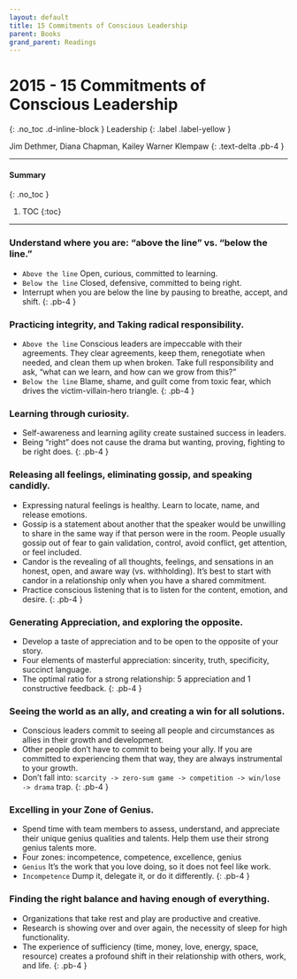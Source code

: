 ```yaml
---
layout: default
title: 15 Commitments of Conscious Leadership
parent: Books
grand_parent: Readings
---
```


# 2015 - 15 Commitments of Conscious Leadership
{: .no_toc .d-inline-block }
Leadership
{: .label .label-yellow }

Jim Dethmer, Diana Chapman, Kailey Warner Klempaw
{: .text-delta .pb-4 }

---

#### Summary 
{: .no_toc }

1. TOC
{:toc}

---

### Understand where you are: “above the line” vs. “below the line.”
- `Above the line` Open, curious, committed to learning.
- `Below the line` Closed, defensive, committed to being right.
- Interrupt when you are below the line by pausing to breathe, accept, and shift.
{: .pb-4 }

### Practicing integrity, and Taking radical responsibility.
- `Above the line` Conscious leaders are impeccable with their agreements. They clear agreements, keep them, renegotiate when needed, and clean them up when broken. Take full responsibility and ask, “what can we learn, and how can we grow from this?” 
- `Below the line` Blame, shame, and guilt come from toxic fear, which drives the victim-villain-hero triangle.
{: .pb-4 }

### Learning through curiosity.
- Self-awareness and learning agility create sustained success in leaders.
- Being “right” does not cause the drama but wanting, proving, fighting to be right does.
{: .pb-4 }

### Releasing all feelings, eliminating gossip, and speaking candidly.
- Expressing natural feelings is healthy. Learn to locate, name, and release emotions.
- Gossip is a statement about another that the speaker would be unwilling to share in the same way if that person were in the room. People usually gossip out of fear to gain validation, control, avoid conflict, get attention, or feel included.
- Candor is the revealing of all thoughts, feelings, and sensations in an honest, open, and aware way (vs. withholding). It’s best to start with candor in a relationship only when you have a shared commitment.
- Practice conscious listening that is to listen for the content, emotion, and desire.
{: .pb-4 }

### Generating Appreciation, and exploring the opposite.
- Develop a taste of appreciation and to be open to the opposite of your story.
- Four elements of masterful appreciation: sincerity, truth, specificity, succinct language.
- The optimal ratio for a strong relationship: 5 appreciation and 1 constructive feedback.
{: .pb-4 }

### Seeing the world as an ally, and creating a win for all solutions.
- Conscious leaders commit to seeing all people and circumstances as allies in their growth and development.
- Other people don’t have to commit to being your ally. If you are committed to experiencing them that way, they are always instrumental to your growth.
- Don’t fall into: `scarcity -> zero-sum game -> competition -> win/lose -> drama` trap.
{: .pb-4 }

### Excelling in your Zone of Genius.
- Spend time with team members to assess, understand, and appreciate their unique genius qualities and talents. Help them use their strong genius talents more.
- Four zones: incompetence, competence, excellence, genius
- `Genius` It’s the work that you love doing, so it does not feel like work.
- `Incompetence` Dump it, delegate it, or do it differently.
{: .pb-4 }

### Finding the right balance and having enough of everything.
- Organizations that take rest and play are productive and creative.
- Research is showing over and over again, the necessity of sleep for high functionality.
- The experience of sufficiency (time, money, love, energy, space, resource) creates a profound shift in their relationship with others, work, and life.
{: .pb-4 }